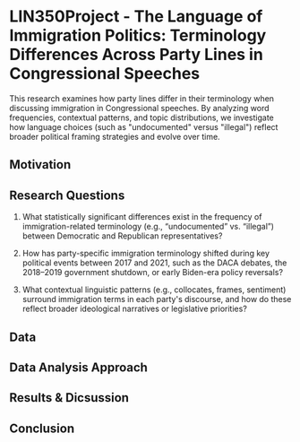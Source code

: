 # LIN350Project - The Language of Immigration Politics: Terminology Differences Across Party Lines in Congressional Speeches

This research examines how party lines differ in their terminology when discussing immigration in Congressional speeches. By analyzing word frequencies, contextual patterns, and topic distributions, we investigate how language choices (such as "undocumented" versus "illegal") reflect broader political framing strategies and evolve over time.

## Motivation

## Research Questions

1. What statistically significant differences exist in the frequency of immigration-related terminology (e.g., “undocumented” vs. “illegal”) between Democratic and Republican representatives?

2. How has party-specific immigration terminology shifted during key political events between 2017 and 2021, such as the DACA debates, the 2018–2019 government shutdown, or early Biden-era policy reversals?

3. What contextual linguistic patterns (e.g., collocates, frames, sentiment) surround immigration terms in each party's discourse, and how do these reflect broader ideological narratives or legislative priorities?

## Data

## Data Analysis Approach

## Results & Dicsussion

## Conclusion

